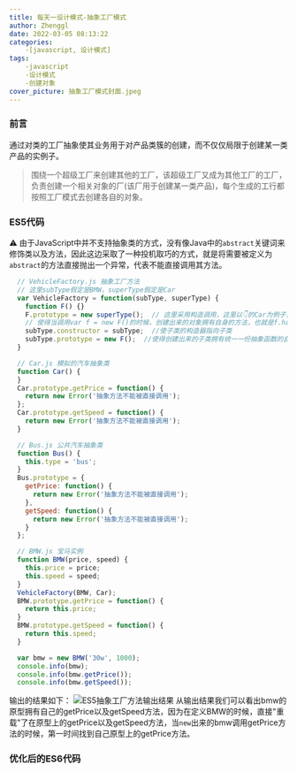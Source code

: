 ```yaml
---
title: 每天一设计模式-抽象工厂模式
author: Zhenggl
date: 2022-03-05 08:13:22
categories:
    -[javascript, 设计模式]
tags:
    -javascript
    -设计模式
    -创建对象
cover_picture: 抽象工厂模式封面.jpeg
---
```


### 前言
通过对类的工厂抽象使其业务用于对产品类簇的创建，而不仅仅局限于创建某一类产品的实例子。
> 围绕一个超级工厂来创建其他的工厂，该超级工厂又成为其他工厂的工厂，负责创建一个相关对象的厂(该厂用于创建某一类产品)，每个生成的工行都按照工厂模式去创建各自的对象。

### ES5代码
⚠️ 由于JavaScript中并不支持抽象类的方式，没有像Java中的`abstract`关键词来修饰类以及方法，因此这边采取了一种投机取巧的方式，就是将需要被定义为`abstract`的方法直接抛出一个异常，代表不能直接调用其方法。
```javascript
  // VehicleFactory.js 抽象工厂方法
  // 这里subType假定是BMW，superType假定是Car
  var VehicleFactory = function(subType, superType) {
    function F() {}
    F.prototype = new superType();  // 这里采用构造调用，这里以👇的Car为例子，使得F的prototype拥有了实际的getPrice + getSpeed方法，
    // 使得当调用var f = new F()的时候，创建出来的对象拥有自身的方法，也就是f.hasOwnProperty('getPrice') === true
    subType.constructor = subType;  //使子类的构造器指向子类
    subType.prototype = new F();  //使得创建出来的子类拥有统一一份抽象函数的自身拷贝
  }
```
```javascript
  // Car.js 模拟的汽车抽象类
  function Car() {
  }
  Car.prototype.getPrice = function() {
    return new Error('抽象方法不能被直接调用');
  };
  Car.prototype.getSpeed = function() {
    return new Error('抽象方法不能被直接调用');
  }
```
```javascript
  // Bus.js 公共汽车抽象类
  function Bus() {
	this.type = 'bus';
  }
  Bus.prototype = {
	getPrice: function() {
	  return new Error('抽象方法不能被直接调用');
	},
	getSpeed: function() {
	  return new Error('抽象方法不能被直接调用');
	}
  };
```
```javascript
  // BMW.js 宝马实例
  function BMW(price, speed) {
    this.price = price;
    this.speed = speed;
  }
  VehicleFactory(BMW, Car);
  BMW.prototype.getPrice = function() {
    return this.price;
  }
  BMW.prototype.getSpeed = function() {
    return this.speed;
  }
```
```javascript
  var bmw = new BMW('30w', 1000);
  console.info(bmw);
  console.info(bmw.getPrice());
  console.info(bmw.getSpeed());
```
输出的结果如下：
![ES5抽象工厂方法输出结果](ES5抽象工厂方法输出结果.png)
从输出结果我们可以看出bmw的原型拥有自己的getPrice以及getSpeed方法，因为在定义BMW的时候，直接"重载"了在原型上的getPrice以及getSpeed方法，当`new`出来的bmw调用getPrice方法的时候，第一时间找到自己原型上的getPrice方法。


### 优化后的ES6代码
